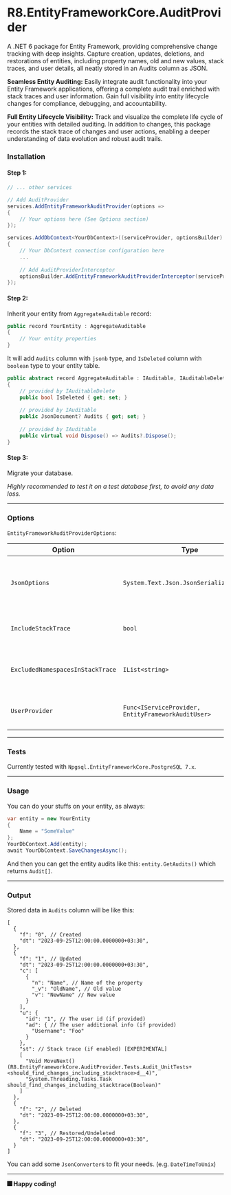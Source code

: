 # R8.EntityFrameworkCore.AuditProvider
A .NET 6 package for Entity Framework, providing comprehensive change tracking with deep insights. Capture creation, updates, deletions, and restorations of entities, including property names, old and new values, stack traces, and user details, all neatly stored in an Audits column as JSON.

**Seamless Entity Auditing:** Easily integrate audit functionality into your Entity Framework applications, offering a complete audit trail enriched with stack traces and user information. Gain full visibility into entity lifecycle changes for compliance, debugging, and accountability.

**Full Entity Lifecycle Visibility:** Track and visualize the complete life cycle of your entities with detailed auditing. In addition to changes, this package records the stack trace of changes and user actions, enabling a deeper understanding of data evolution and robust audit trails.

### Installation
#### Step 1:
```csharp
// ... other services

// Add AuditProvider
services.AddEntityFrameworkAuditProvider(options =>
{
    // Your options here (See Options section)
});

services.AddDbContext<YourDbContext>((serviceProvider, optionsBuilder) =>
{
    // Your DbContext connection configuration here
    ...
    
    // Add AuditProviderInterceptor
    optionsBuilder.AddEntityFrameworkAuditProviderInterceptor(serviceProvider);
});
```

#### Step 2:
Inherit your entity from `AggregateAuditable` record:
```csharp
public record YourEntity : AggregateAuditable
{
    // Your entity properties
}
```
It will add `Audits` column with `jsonb` type, and `IsDeleted` column with `boolean` type to your entity table.
```csharp
public abstract record AggregateAuditable : IAuditable, IAuditableDelete
{
    // provided by IAuditableDelete
    public bool IsDeleted { get; set; }
    
    // provided by IAuditable
    public JsonDocument? Audits { get; set; }
    
    // provided by IAuditable
    public virtual void Dispose() => Audits?.Dispose();
}
```

#### Step 3:
Migrate your database.

_Highly recommended to test it on a test database first, to avoid any data loss._

---
### Options
`EntityFrameworkAuditProviderOptions`:

| Option                           | Type                                                | Description                                                              | Default               |
|----------------------------------|-----------------------------------------------------|--------------------------------------------------------------------------|-----------------------|
| `JsonOptions`                    | `System.Text.Json.JsonSerializerOptions`            | Json serializer options to serialize and deserialize audits              | An optimal setting    |
| `IncludeStackTrace`              | `bool`                                              | Include stack trace in audit records                                     | `false`               |
| `ExcludedNamespacesInStackTrace` | `IList<string>`                                     | Namespaces to be excluded from stack trace                               | `System`, `Microsoft` |
| `UserProvider`                   | `Func<IServiceProvider, EntityFrameworkAuditUser>`  | User provider to get current user id                                     | `null`                |

---
### Tests
Currently tested with `Npgsql.EntityFrameworkCore.PostgreSQL 7.x`.

---
### Usage
You can do your stuffs on your entity, as always:
```csharp
var entity = new YourEntity
{
    Name = "SomeValue"
};
YourDbContext.Add(entity);
await YourDbContext.SaveChangesAsync();
```

And then you can get the entity audits like this: `entity.GetAudits()` which returns `Audit[]`.

---
### Output
Stored data in `Audits` column will be like this:
```json5
[
  {
    "f": "0", // Created
    "dt": "2023-09-25T12:00:00.0000000+03:30",
  },
  {
    "f": "1", // Updated
    "dt": "2023-09-25T12:00:00.0000000+03:30",
    "c": [
      {
        "n": "Name", // Name of the property
        "_v": "OldName", // Old value
        "v": "NewName" // New value
      }
    ],
    "u": {
      "id": "1", // The user id (if provided)
      "ad": { // The user additional info (if provided)
        "Username": "Foo"
      }
    },
    "st": // Stack trace (if enabled) [EXPERIMENTAL]
    [
      "Void MoveNext() (R8.EntityFrameworkCore.AuditProvider.Tests.Audit_UnitTests+<should_find_changes_including_stacktrace>d__4)",
      "System.Threading.Tasks.Task should_find_changes_including_stacktrace(Boolean)"
    ]
  },
  {
    "f": "2", // Deleted
    "dt": "2023-09-25T12:00:00.0000000+03:30",
  },
  {
    "f": "3", // Restored/Undeleted
    "dt": "2023-09-25T12:00:00.0000000+03:30",
  }
]
```
You can add some `JsonConverter`s to fit your needs. (e.g. `DateTimeToUnix`)

---
**🎆 Happy coding!**